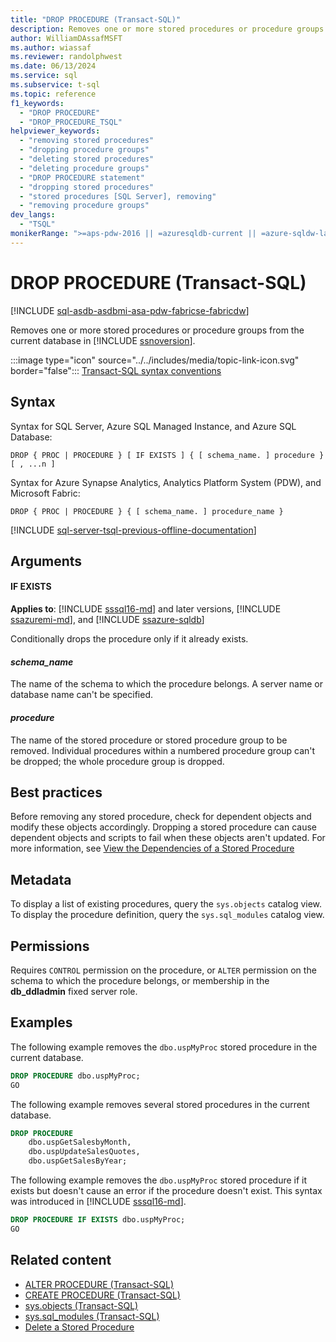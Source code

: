 ```yaml
---
title: "DROP PROCEDURE (Transact-SQL)"
description: Removes one or more stored procedures or procedure groups from the current database in the SQL Server Database Engine.
author: WilliamDAssafMSFT
ms.author: wiassaf
ms.reviewer: randolphwest
ms.date: 06/13/2024
ms.service: sql
ms.subservice: t-sql
ms.topic: reference
f1_keywords:
  - "DROP PROCEDURE"
  - "DROP_PROCEDURE_TSQL"
helpviewer_keywords:
  - "removing stored procedures"
  - "dropping procedure groups"
  - "deleting stored procedures"
  - "deleting procedure groups"
  - "DROP PROCEDURE statement"
  - "dropping stored procedures"
  - "stored procedures [SQL Server], removing"
  - "removing procedure groups"
dev_langs:
  - "TSQL"
monikerRange: ">=aps-pdw-2016 || =azuresqldb-current || =azure-sqldw-latest || >=sql-server-2016 || >=sql-server-linux-2017 || =azuresqldb-mi-current || =fabric"
---
```

# DROP PROCEDURE (Transact-SQL)

[!INCLUDE [sql-asdb-asdbmi-asa-pdw-fabricse-fabricdw](../../includes/applies-to-version/sql-asdb-asdbmi-asa-pdw-fabricse-fabricdw.md)]

Removes one or more stored procedures or procedure groups from the current database in [!INCLUDE [ssnoversion](../../includes/ssnoversion-md.md)].

:::image type="icon" source="../../includes/media/topic-link-icon.svg" border="false"::: [Transact-SQL syntax conventions](../../t-sql/language-elements/transact-sql-syntax-conventions-transact-sql.md)

## Syntax

Syntax for SQL Server, Azure SQL Managed Instance, and Azure SQL Database:

```syntaxsql
DROP { PROC | PROCEDURE } [ IF EXISTS ] { [ schema_name. ] procedure } [ , ...n ]
```

Syntax for Azure Synapse Analytics, Analytics Platform System (PDW), and Microsoft Fabric:

```syntaxsql
DROP { PROC | PROCEDURE } { [ schema_name. ] procedure_name }
```

[!INCLUDE [sql-server-tsql-previous-offline-documentation](../../includes/sql-server-tsql-previous-offline-documentation.md)]

## Arguments

#### IF EXISTS

**Applies to**: [!INCLUDE [sssql16-md](../../includes/sssql16-md.md)] and later versions, [!INCLUDE [ssazuremi-md](../../includes/ssazuremi-md.md)], and [!INCLUDE [ssazure-sqldb](../../includes/ssazure-sqldb.md)]

Conditionally drops the procedure only if it already exists.

#### *schema_name*

The name of the schema to which the procedure belongs. A server name or database name can't be specified.

#### *procedure*

The name of the stored procedure or stored procedure group to be removed. Individual procedures within a numbered procedure group can't be dropped; the whole procedure group is dropped.

## Best practices

Before removing any stored procedure, check for dependent objects and modify these objects accordingly. Dropping a stored procedure can cause dependent objects and scripts to fail when these objects aren't updated. For more information, see [View the Dependencies of a Stored Procedure](../../relational-databases/stored-procedures/view-the-dependencies-of-a-stored-procedure.md)

## Metadata

To display a list of existing procedures, query the `sys.objects` catalog view. To display the procedure definition, query the `sys.sql_modules` catalog view.

## Permissions

Requires `CONTROL` permission on the procedure, or `ALTER` permission on the schema to which the procedure belongs, or membership in the **db_ddladmin** fixed server role.

## Examples

The following example removes the `dbo.uspMyProc` stored procedure in the current database.

```sql
DROP PROCEDURE dbo.uspMyProc;
GO
```

The following example removes several stored procedures in the current database.

```sql
DROP PROCEDURE
    dbo.uspGetSalesbyMonth,
    dbo.uspUpdateSalesQuotes,
    dbo.uspGetSalesByYear;
```

The following example removes the `dbo.uspMyProc` stored procedure if it exists but doesn't cause an error if the procedure doesn't exist. This syntax was introduced in [!INCLUDE [sssql16-md](../../includes/sssql16-md.md)].

```sql
DROP PROCEDURE IF EXISTS dbo.uspMyProc;
GO
```

## Related content

- [ALTER PROCEDURE (Transact-SQL)](alter-procedure-transact-sql.md)
- [CREATE PROCEDURE (Transact-SQL)](create-procedure-transact-sql.md)
- [sys.objects (Transact-SQL)](../../relational-databases/system-catalog-views/sys-objects-transact-sql.md)
- [sys.sql_modules (Transact-SQL)](../../relational-databases/system-catalog-views/sys-sql-modules-transact-sql.md)
- [Delete a Stored Procedure](../../relational-databases/stored-procedures/delete-a-stored-procedure.md)

